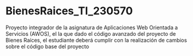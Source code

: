 # BienesRaices_TI_230570
Proyecto integrador de la asignatura de Aplicaciones Web Orientada a Servicios (AWOS), el la que dado el código avanzado del proyecto de Bienes Raíces, el estudiante deberá cumplir con la realización de cambios sobre el código base del proyecto
